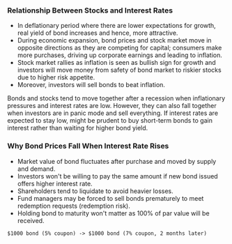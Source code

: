### Relationship Between Stocks and Interest Rates

- In deflationary period where there are lower expectations for growth, real yield of bond increases and hence, more attractive.
- During economic expansion, bond prices and stock market move in opposite directions as they are competing for capital; consumers make more purchases, driving up corporate earnings and leading to inflation.
- Stock market rallies as inflation is seen as bullish sign for growth and investors will move money from safety of bond market to riskier stocks due to higher risk appetite.
- Moreover, investors will sell bonds to beat inflation.

Bonds and stocks tend to move together after a recession when inflationary pressures and interest rates are low. However, they can also fall together when investors are in panic mode and sell everything. If interest rates are expected to stay low, might be prudent to buy short-term bonds to gain interest rather than waiting for higher bond yield.

### Why Bond Prices Fall When Interest Rate Rises

- Market value of bond fluctuates after purchase and moved by supply and demand.
- Investors won't be willing to pay the same amount if new bond issued offers higher interest rate.
- Shareholders tend to liquidate to avoid heavier losses.
- Fund managers may be forced to sell bonds prematurely to meet redemption requests (redemption risk).
- Holding bond to maturity won't matter as 100% of par value will be received.

```
$1000 bond (5% coupon) -> $1000 bond (7% coupon, 2 months later)
```

